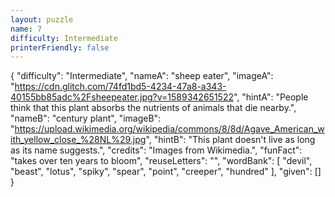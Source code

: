 ```yaml
---
layout: puzzle
name: 7
difficulty: Intermediate
printerFriendly: false
---
```

{
    "difficulty": "Intermediate",
    "nameA": "sheep eater",
    "imageA": "https://cdn.glitch.com/74fd1bd5-4234-47a8-a343-40155bb85adc%2Fsheepeater.jpg?v=1589342651522",
    "hintA": "People think that this plant absorbs the nutrients of animals that die nearby.",
    "nameB": "century plant",
    "imageB": "https://upload.wikimedia.org/wikipedia/commons/8/8d/Agave_American_with_yellow_close_%28NL%29.jpg",
    "hintB": "This plant doesn't live as long as its name suggests.",
    "credits": "Images from Wikimedia.",
    "funFact": "takes over ten years to bloom",
    "reuseLetters": "",
    "wordBank": [
        "devil",
        "beast",
        "lotus",
        "spiky",
        "spear",
        "point",
        "creeper",
        "hundred"
    ],
    "given": []
}